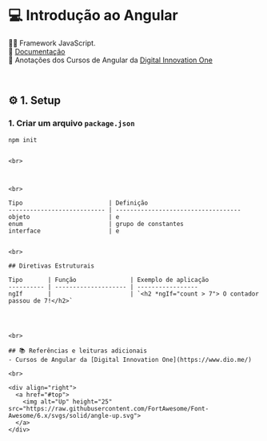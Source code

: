 # 💻 Introdução ao Angular
👩‍💻 Framework JavaScript.
<br>
📑 [Documentação](https://angular.io/docs)
<br>
📝 Anotações dos Cursos de Angular da [Digital Innovation One](https://www.dio.me/)

<br>

## ⚙ 1. Setup

### 1. Criar um arquivo `package.json`
```
npm init
```

```

<br>



<br>

Tipo                        | Definição
--------------------------- | -----------------------------------
objeto                      | e
enum                        | grupo de constantes
interface                   | e


<br>

## Diretivas Estruturais

Tipo       | Função               | Exemplo de aplicação
---------- | -------------------- | -----------------
ngIf       |                      | `<h2 *ngIf="count > 7"> O contador passou de 7!</h2>`




<br>

## 📚 Referências e leituras adicionais
- Cursos de Angular da [Digital Innovation One](https://www.dio.me/)

<br>

<div align="right">
  <a href="#top">
    <img alt="Up" height="25" src="https://raw.githubusercontent.com/FortAwesome/Font-Awesome/6.x/svgs/solid/angle-up.svg">
  </a>
</div>
